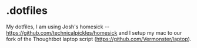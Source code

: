 .dotfiles
=========

My dotfiles, I am using Josh's homesick -- https://github.com/technicalpickles/homesick and I setup my mac to our fork of the Thoughtbot laptop script (https://github.com/Vermonster/laptop).
